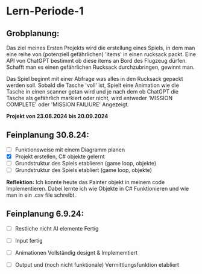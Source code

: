 # Lern-Periode-1

## Grobplanung:

Das ziel meines Ersten Projekts wird die erstellung eines Spiels, in dem man eine reihe von (potenziell gefährlichen) 'items' in einen rucksack packt. Eine API von ChatGPT bestimmt ob diese items an Bord des Flugzeug dürfen. Schafft man es einen gefährlichen Rucksack durchzubringen, gewinnt man.

Das Spiel beginnt mit einer Abfrage was alles in den Rucksack gepackt werden soll. Sobald die Tasche 'voll' ist, Spielt eine Animation wie die Tasche in einen scanner getan wird und je nach dem ob ChatGPT die Tasche als gefährlich markiert oder nicht, wird entweder 'MISSION COMPLETE' oder 'MISSION FAILIURE' Angezeigt.

**Projekt von 23.08.2024 bis 20.09.2024**

## Feinplanung 30.8.24:

- [ ] Funktionsweise mit einem Diagramm planen
- [X] Projekt erstellen, C# objekte gelernt
- [ ] Grundstruktur des Spiels etablieren (game loop, objekte)
- [ ] Grundstruktur des Spiels etabliert (game loop, objekte)

**Reflektion:**
Ich konnte heute das Painter objekt in meinem code Implementieren. Dabei lernte ich wie Objekte in C# Funktionieren und wie man in ein .csv file schreibt.

## Feinplanung 6.9.24:

- [ ] Restliche nicht AI elemente Fertig
- [ ] Input fertig
- [ ] Animationen Vollständig designt & Implememtiert
- [ ] Output und (noch nicht funktionale) Vermittlungsfunktion etabliert


















